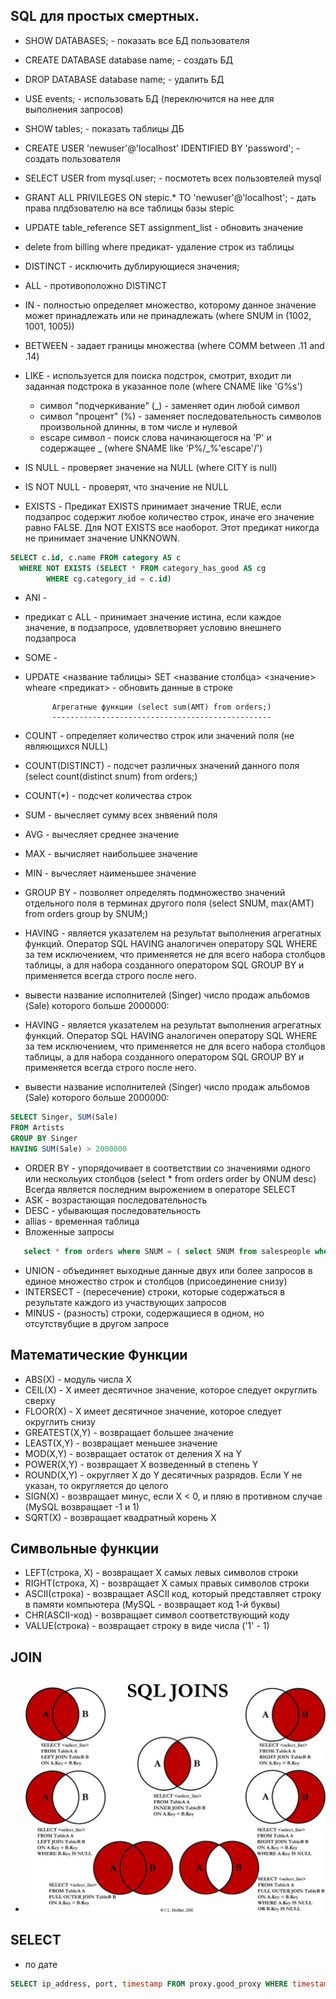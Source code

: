SQL для простых смертных.
------------------------

- SHOW DATABASES; - показать все БД пользователя
- CREATE DATABASE database name; - создать БД
- DROP DATABASE database name; - удалить БД
- USE events; - использовать БД (переключится на нее для выполнения запросов)
- SHOW tables; - показать таблицы ДБ
- CREATE USER 'newuser'@'localhost' IDENTIFIED BY 'password'; - создать пользователя
- SELECT USER from mysql.user; - посмотеть всех пользовтелей mysql
- GRANT ALL PRIVILEGES ON stepic.* TO 'newuser'@'localhost'; - дать права плдбзователю на все таблицы базы stepic
- UPDATE table_reference SET assignment_list - обновить значение
- delete from billing where предикат- удаление строк из таблицы

- DISTINCT - исключить дублирующиеся значения;
- ALL - противоположно DISTINCT
- IN - полностью определяет множество, которому данное значение может принадлежать или не принадлежать (where SNUM in (1002, 1001, 1005))
- BETWEEN - задает границы множества (where COMM between .11 and .14)
- LIKE - используется для поиска подстрок, смотрит, входит ли заданная подстрока в указанное поле (where CNAME like 'G%s')
	- символ "подчеркивание" (_) - заменяет один любой символ
	- символ "процент" (%) - заменяет последовательность символов произвольной длинны, в том числе и нулевой
	- escape символ -  поиск слова начинающегося на 'P' и содержащее _ (where SNAME like 'P%/_%'escape'/')
- IS NULL - проверяет значение на NULL (where CITY is null)
- IS NOT NULL - проверят, что значение не NULL
- EXISTS - Предикат EXISTS принимает значение TRUE, если подзапрос содержит любое количество строк, иначе его значение равно FALSE. Для NOT EXISTS все наоборот. Этот предикат никогда не принимает значение UNKNOWN.
````sql
SELECT c.id, c.name FROM category AS c 
  WHERE NOT EXISTS (SELECT * FROM category_has_good AS cg
        WHERE cg.category_id = c.id)
````
- ANI - 
- предикат с ALL - принимает значение истина, если каждое значение, в подзапросе, удовлетворяет условию внешнего подзапроса
- SOME - 
- UPDATE <название таблицы> SET <название столбца> <значение> wheare <предикат> - обновить данные в строке

			Агрегатные функции (select sum(AMT) from orders;)
			-------------------------------------------------

- COUNT - определяет количество строк или значений поля (не являющихся NULL)
- COUNT(DISTINCT) - подсчет различных значений данного поля (select count(distinct snum) from orders;)
- COUNT(*) - подсчет количества строк
- SUM - вычесляет сумму всех знвяений поля
- AVG - вычесляет среднее значение
- MAX - вычисляет наибольшее значение
- MIN - вычесляет наименьшее значение
- GROUP BY - позволяет определять подмножество значений отдельного поля в терминах другого поля (select SNUM, max(AMT) from orders group by SNUM;)
- HAVING - является указателем на результат выполнения агрегатных функций. Оператор SQL HAVING аналогичен оператору SQL WHERE за тем исключением, что применяется не для всего набора столбцов таблицы, а для набора созданного оператором SQL GROUP BY и применяется всегда строго после него.
- вывести название исполнителей (Singer) число продаж альбомов (Sale) которого больше 2000000:
- HAVING - является указателем на результат выполнения агрегатных функций. Оператор SQL HAVING аналогичен оператору SQL WHERE за тем исключением, что применяется не для всего набора столбцов таблицы, а для набора созданного оператором SQL GROUP BY и применяется всегда строго после него.
- вывести название исполнителей (Singer) число продаж альбомов (Sale) которого больше 2000000:
````sql
SELECT Singer, SUM(Sale)
FROM Artists
GROUP BY Singer
HAVING SUM(Sale) > 2000000
````
- ORDER BY - упорядочивает в соответствии со значениями одного или нескольуих столбцов (select * from orders order by ONUM desc)
        Всегда является последним вырожением в операторе SELECT
- ASK - возрастающая последовательность
- DESC - убывающая последовательность
- allias - временная таблица
- Вложенные запросы 

 ````SQL
    select * from orders where SNUM = (	select SNUM from salespeople where SNAME = 'Motika');
 ````
- UNION - объединяет выходные данные двух или более запросов в единое множество строк и столбцов (присоединение снизу)
- INTERSECT - (пересечение) строки, которые содержаться в результате каждого из участвующих запросов
- MINUS - (разность) строки, содержащиеся в одном, но отсутствубщие в другом запросе

## Математические Функции
- ABS(X) - модуль числа Х
- CEIL(X) - X имеет десятичное значение, которое следует округлить сверху
- FLOOR(X) - X имеет десятичное значение, которое следует округлить снизу
- GREATEST(X,Y) - возвращает большее значение
- LEAST(X,Y) - возвращает меньшее значение
- MOD(X,Y) - возвращает остаток от деления X на Y
- POWER(X,Y) - возвращает X возведенный в степень Y
- ROUND(X,Y) - округляет X до Y десятичных разрядов. Если Y не указан, то округляется до целого
- SIGN(X) - возвращает минус, если X < 0, и пляю в противном случае (MySQL возвращает -1 и 1)
- SQRT(X) - возвращает квадратный корень X

## Символьные функции
- LEFT(строка, Х) - возвращает Х самых левых символов строки
- RIGHT(строка, Х) - возвращает Х самых правых символов строки
- ASCII(строка) - возвращает ASCII код, который представляет строку в памяти компьютера (MySQL - возвращает код 1-й буквы)
- CHR(ASCII-код) - возвращает символ соответствующий коду
- VALUE(строка) - возвращает строку в виде числа ('1' - 1)

## JOIN
- ![Logo](2.jpg)

## SELECT
- по дате
````sql
SELECT ip_address, port, timestamp FROM proxy.good_proxy WHERE timestamp::date = '2018-07-04';
````